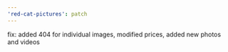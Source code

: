 ```yaml
---
'red-cat-pictures': patch
---
```


fix: added 404 for individual images, modified prices, added new photos and videos
